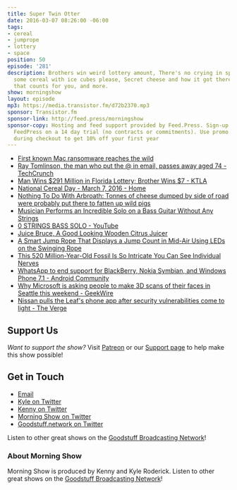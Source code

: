 ```yaml
---
title: Super Twin Otter
date: 2016-03-07 08:26:00 -06:00
tags:
- cereal
- jumprope
- lottery
- space
position: 50
episode: '281'
description: Brothers win weird lottery amount, There's no crying in space, I'll take
  some cereal with ice cubes please, Secret cheese and how it got there, A jump rope
  that counts for you, and more.
show: morningshow
layout: episode
mp3: https://media.transistor.fm/d72b2370.mp3
sponsor: Transistor.fm
sponsor-link: http://feed.press/morningshow
sponsor-copy: Hosting and feed support provided by Feed.Press. Sign-up today and try
  FeedPress on a 14 day trial (no contracts or commitments). Use promo code `morningshow`
  during checkout to get 10% off your first year
---
```


* [First known Mac ransomware reaches the wild](http://www.engadget.com/2016/03/06/first-known-mac-ransomware/)
* [Ray Tomlinson, the man who put the @ in email, passes away aged 74 - TechCrunch](http://techcrunch.com/2016/03/06/rip-ray-tomlinson/?ncid=rss&utm_source=feedburner&utm_medium=feed&utm_campaign=Feed%3A+Techcrunch+%28TechCrunch%29)
* [Man Wins $291 Million in Florida Lottery; Brother Wins $7 - KTLA](http://ktla.com/2016/03/05/florida-lottery-brothers-291-million-7/)
* [National Cereal Day - March 7, 2016 - Home](http://www.nationalcerealday.com/)
* [Nothing To Do With Arbroath: Tonnes of cheese dumped by side of road were probably put there to fatten up wild pigs](http://arbroath.blogspot.com/2016/03/tonnes-of-cheese-dumped-by-side-of-road.html)
* [Musician Performs an Incredible Solo on a Bass Guitar Without Any Strings](http://laughingsquid.com/musician-performs-an-incredible-solo-on-a-bass-guitar-without-any-strings/)
* [0 STRINGS BASS SOLO - YouTube](https://www.youtube.com/watch?v=ulxoIly3jt4)
* [Juice Bruce, A Good Looking Wooden Citrus Juicer](http://laughingsquid.com/juice-bruce-a-good-looking-wooden-citrus-juicer/)
* [A Smart Jump Rope That Displays a Jump Count in Mid-Air Using LEDs on the Swinging Rope](http://laughingsquid.com/a-smart-jump-rope-that-displays-a-jump-count-in-mid-air-using-leds-on-the-swinging-rope/)
* [This 520 Million-Year-Old Fossil Is So Intricate You Can See Individual Nerves](http://gizmodo.com/this-520-million-year-old-fossil-is-so-intricate-you-ca-1762035793)
* [WhatsApp to end support for BlackBerry, Nokia Symbian, and Windows Phone 7.1 - Android Community](http://androidcommunity.com/whatsapp-to-end-support-for-blackberry-nokia-symbian-and-windows-phone-7-1-20160228/)
* [Why Microsoft is asking people to make 3D scans of their faces in Seattle this weekend - GeekWire](http://www.geekwire.com/2016/why-microsoft-is-scanning-faces-in-seattle-this-weekend/)
* [Nissan pulls the Leaf's phone app after security vulnerabilities come to light - The Verge](http://www.theverge.com/2016/2/25/11116724/nissan-nissanconnect-app-hack-offline)

## Support Us
*Want to support the show?* Visit [Patreon](http://patreon.com/morningshow) or our [Support page](http://goodstuff.network/support) to help make this show possible!

## Get in Touch
* [Email](mailto:kyle@goodstuff.network)
* [Kyle on Twitter](http://twitter.com/dogburps)
* [Kenny on Twitter](http://twitter.com/pizzarobotics)
* [Morning Show on Twitter](http://twitter.com/morningshowam)
* [Goodstuff.network on Twitter](http://twitter.com/goodstufffm)

Listen to other great shows on the [Goodstuff Broadcasting Network](http://goodstuff.network/shows)!

### About Morning Show
Morning Show is produced by Kenny and Kyle Roderick. Listen to other great shows on the [Goodstuff Broadcasting Network](http://goodstuff.network/)!
